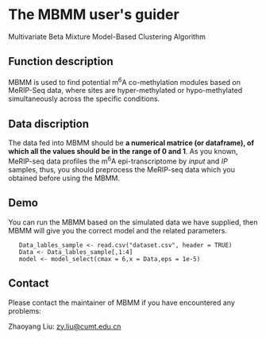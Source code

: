 # The MBMM user's guider
Multivariate Beta Mixture Model-Based Clustering Algorithm
## Function description
MBMM is used to find potential m<sup>6</sup>A co-methylation modules based on MeRIP-Seq data, where sites are hyper-methylated or hypo-methylated simultaneously across the specific conditions.
## Data discription
The data fed into MBMM should be **a numerical matrice (or dataframe), of which all the values should be in the range of 0 and 1**. As you known,  MeRIP-seq data profiles the m<sup>6</sup>A epi-transcriptome by *input* and *IP* samples, thus, you should preprocess the MeRIP-seq data which you obtained before using the MBMM.
## Demo
You can run the MBMM based on the simulated data we have supplied, then MBMM will give you the correct model and the related parameters.
```
   Data_lables_sample <- read.csv("dataset.csv", header = TRUE)
   Data <- Data_lables_sample[,1:4]
   model <- model_select(cmax = 6,x = Data,eps = 1e-5)
```
## Contact
Please contact the maintainer of MBMM if you have encountered any problems:

Zhaoyang Liu: <zy.liu@cumt.edu.cn>
